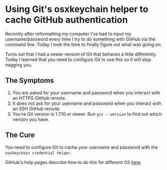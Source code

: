 # Using Git's osxkeychain helper to cache GitHub authentication

Recently after reformatting my computer I've had to input my username/password
every time I try to do something with GitHub via the command line. Today I took
the time to finally figure out what was going on.

Turns out that I had a newer version of Git that behaves a little differently.
Today I learned that you need to configure Git to use this so it will stop
nagging you.

## The Symptoms

1. You are asked for your username and password when you interact with
   an HTTPS GitHub remote.
2. It does not ask for your username and password when you interact with an SSH
   GitHub remote.
3. You're Git version is 1.7.10 or newer. Run `git --version` to find out which
   version you have.

## The Cure

You need to configure Git to cache your username and password with the
`osxkeychain credential helper`.

GitHub's help pages describe how to do this for different OS [here](https://help.github.com/articles/caching-your-github-password-in-git/)
